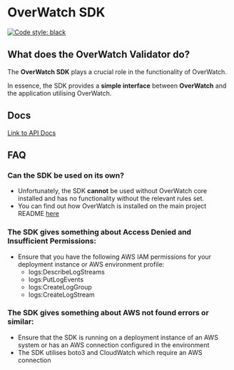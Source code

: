 # OverWatch SDK

[![Code style: black](https://img.shields.io/badge/code%20style-black-000000.svg)](https://github.com/psf/black)

## What does the OverWatch Validator do?
The **OverWatch SDK** plays a crucial role in the functionality of OverWatch.

In essence, the SDK provides a **simple interface** between **OverWatch** and the application utilising OverWatch. 

## Docs
[Link to API Docs](actions.md)

## FAQ
### Can the SDK be used on its own? 
* Unfortunately, the SDK **cannot** be used without OverWatch core installed and has no functionality without the relevant rules set.
* You can find out how OverWatch is installed on the main project README [here](../../README.md) 

### The SDK gives something about Access Denied and Insufficient Permissions:
* Ensure that you have the following AWS IAM permissions for your deployment instance or AWS environment profile:
    * logs:DescribeLogStreams
    * logs:PutLogEvents
    * logs:CreateLogGroup
    * logs:CreateLogStream

### The SDK gives something about AWS not found errors or similar:
* Ensure that the SDK is running on a deployment instance of an AWS system or has an AWS connection configured in the environment
* The SDK utilises boto3 and CloudWatch which require an AWS connection
